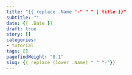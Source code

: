 ```yaml
---
title: "{{ replace .Name "-" " " | title }}"
subtitle: ""
date: {{ .Date }}
draft: true
story: []
categories:
- tutorial
tags: []
pagefindWeight: "0.1"
slug: {{ replace (lower .Name) " " "-"}}
---
```

